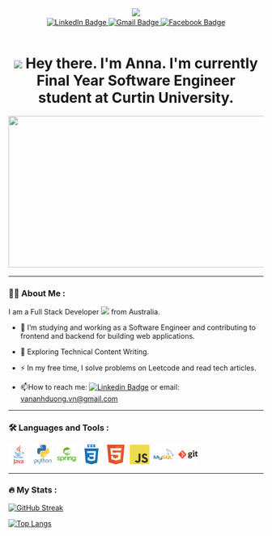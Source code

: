 
<div id="header" align="center">
  <img src="https://media.giphy.com/media/L1R1tvI9svkIWwpVYr/giphy.gif?cid=ecf05e47j44zjrjd9rbo3o7t48ljkdxigsr08t3onnzprmye&rid=giphy.gif&ct=g" width="300"/>
  
  <div id="badges">
  <a href="https://www.linkedin.com/in/thi-van-anh-duong-20405b233/">
    <img src="https://img.shields.io/badge/LinkedIn-blue?style=for-the-badge&logo=linkedin&logoColor=white" alt="LinkedIn Badge"/>
  </a>
  <a href="https://mail.google.com/mail/u/0/#inbox">
    <img src="https://img.shields.io/badge/Gmail-red?style=for-the-badge&logo=gmail&logoColor=white" alt="Gmail Badge"/>
  </a>
  <a href="https://www.facebook.com/terris.terris.501">
    <img src="https://img.shields.io/badge/Facebook-blue?style=for-the-badge&logo=facebook&logoColor=white" alt="Facebook Badge"/>
  </a>
</div>

<img src="https://komarev.com/ghpvc/?username=Terris711&style=flat-square&color=blue" alt="" width="100"/>

<h1>
  <img src="https://media.giphy.com/media/hvRJCLFzcasrR4ia7z/giphy.gif" width="30px"/> 
  Hey there. I'm Anna. I'm currently Final Year Software Engineer student at Curtin University. 
</h1>

<div align="center">
  <img src="https://media.giphy.com/media/UtnxCnjWAOL1J6TNUR/giphy.gif?cid=ecf05e474luwckc4yx3wpkxc6m3yoe5cz8q6l9b1iixj0zgu&rid=giphy.gif&ct=g" width="600" height="300"/>
</div>

</div>

---

### :woman_technologist: About Me :
I am a Full Stack Developer <img src="https://media.giphy.com/media/WUlplcMpOCEmTGBtBW/giphy.gif" width="30"> from Australia.
- :telescope: I’m studying and working as a Software Engineer and contributing to frontend and backend for building web applications.

- :seedling: Exploring Technical Content Writing.

- :zap: In my free time, I solve problems on Leetcode and read tech articles.

- :mailbox:How to reach me: [![Linkedin Badge](https://img.shields.io/badge/-Linkedin-blue?style=flat&logo=Linkedin&logoColor=white)](https://www.linkedin.com/in/thi-van-anh-duong-20405b233/) or email: vananhduong.vn@gmail.com


---

### :hammer_and_wrench: Languages and Tools :
<div>
  <img src="https://github.com/devicons/devicon/blob/master/icons/java/java-original-wordmark.svg" title="Java" alt="Java" width="40" height="40"/>&nbsp;
  <img src="https://github.com/devicons/devicon/blob/master/icons/python/python-original-wordmark.svg" title="Python" alt="Python" width="40" height="40"/>&nbsp;
  <img src="https://github.com/devicons/devicon/blob/master/icons/spring/spring-original-wordmark.svg" title="Spring" alt="Spring" width="40" height="40"/>&nbsp;
  <img src="https://github.com/devicons/devicon/blob/master/icons/css3/css3-plain-wordmark.svg"  title="CSS3" alt="CSS" width="40" height="40"/>&nbsp;
  <img src="https://github.com/devicons/devicon/blob/master/icons/html5/html5-original.svg" title="HTML5" alt="HTML" width="40" height="40"/>&nbsp;
  <img src="https://github.com/devicons/devicon/blob/master/icons/javascript/javascript-original.svg" title="JavaScript" alt="JavaScript" width="40" height="40"/>&nbsp;
  <img src="https://github.com/devicons/devicon/blob/master/icons/mysql/mysql-original-wordmark.svg" title="MySQL"  alt="MySQL" width="40" height="40"/>&nbsp;
  <img src="https://github.com/devicons/devicon/blob/master/icons/git/git-original-wordmark.svg" title="Git" **alt="Git" width="40" height="40"/>
</div>

---

### :fire: My Stats :
[![GitHub Streak](http://github-readme-streak-stats.herokuapp.com?user=Terris711&theme=dark&background=000000)](https://git.io/streak-stats)

[![Top Langs](https://github-readme-stats.vercel.app/api/top-langs/?username=Terris711&layout=compact&theme=vision-friendly-dark)](https://github.com/anuraghazra/github-readme-stats)

